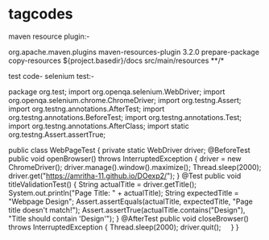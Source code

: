 # tagcodes

maven resource plugin:-

<build>
    <plugins>
        <plugin>
            <groupId>org.apache.maven.plugins</groupId>
            <artifactId>maven-resources-plugin</artifactId>
            <version>3.2.0</version>
            <executions>
                <execution>
                    <phase>prepare-package</phase> <!-- Before packaging -->
                    <goals>
                        <goal>copy-resources</goal>
                    </goals>
                    <configuration>
                        <outputDirectory>${project.basedir}/docs</outputDirectory> <!-- Deploy to /docs folder -->
                        <resources>
                            <resource>
                                <directory>src/main/resources</directory>
                                <includes>
                                    <include>**/*</include>
                                </includes>
                            </resource>
                        </resources>
                    </configuration>
                </execution>
            </executions>
        </plugin>
    </plugins>
</build>


test code- selenium test:-

package org.test;
import org.openqa.selenium.WebDriver;
import org.openqa.selenium.chrome.ChromeDriver;
import org.testng.Assert;
import org.testng.annotations.AfterTest;
import org.testng.annotations.BeforeTest;
import org.testng.annotations.Test;
import org.testng.annotations.AfterClass;
import static org.testng.Assert.assertTrue;

public class WebPageTest {
    private static WebDriver driver;
    @BeforeTest
    public void openBrowser() throws InterruptedException {
        driver = new ChromeDriver();
        driver.manage().window().maximize();
        Thread.sleep(2000);
        driver.get("https://amritha-11.github.io/DOexp2/");
    }
    @Test
    public void titleValidationTest() {
        String actualTitle = driver.getTitle();
        System.out.println("Page Title: " + actualTitle);
        String expectedTitle = "Webpage Design";
        Assert.assertEquals(actualTitle, expectedTitle, "Page title doesn't match!");
        Assert.assertTrue(actualTitle.contains("Design"), "Title should contain 'Design'");
    }
    @AfterTest
    public void closeBrowser() throws InterruptedException {
        Thread.sleep(2000);
        driver.quit();
    }
}
